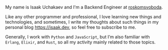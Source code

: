 My name is Isaak Uchakaev and I'm a Backend Engineer at [roskomsvoboda](https://github.com/roskomsvoboda).

Like any other programmer and professional, I love learning new things and technologies, and sometimes, 
I write my thoughts about such things in my personal blog https://isaak.dev, so feel free to subscribe to me.

Generally, I work with `Python` and `JavaScript`, but I’m also familiar with `Erlang`, `Elixir`, 
and `Rust`, so all my activity mainly related to those topics.
